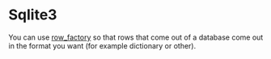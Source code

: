 # Sqlite3

You can use [row\_factory](https://docs.python.org/3/library/sqlite3.html#sqlite3.Connection.row_factory) so that rows that come out of a database come out in the format you want (for example dictionary or other).

